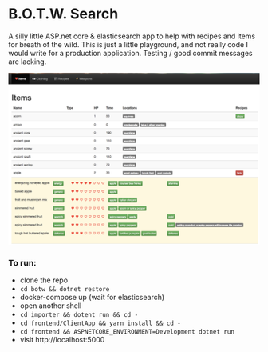 # B.O.T.W. Search



A silly little ASP.net core &amp; elasticsearch app to help with recipes and items for breath of the wild.
This is just a little playground, and not really code I would write for a production application. Testing / good commit messages
are lacking.

![BOTW](screenshot.png?raw=true "BOTW")

### To run:

* clone the repo
* `cd botw && dotnet restore`
* docker-compose up (wait for elasticsearch)
* open another shell
* `cd importer && dotent run && cd -`
* `cd frontend/ClientApp && yarn install && cd -`
* `cd frontend && ASPNETCORE_ENVIRONMENT=Development dotnet run`
* visit http://localhost:5000
